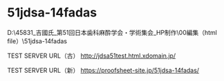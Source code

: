 # 51jdsa-14fadas

D:\45831_吉國氏_第51回日本歯科麻酔学会・学術集会_HP制作\00編集（html file）\51jdsa-14fadas

TEST SERVER URL（古）
http://jdsa51test.html.xdomain.jp/

TEST SERVER URL（新）
https://proofsheet-site.jp/51jdsa-14fadas/
